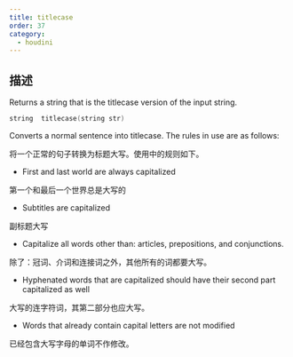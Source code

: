 ```yaml
---
title: titlecase
order: 37
category:
  - houdini
---
```

    
## 描述

Returns a string that is the titlecase version of the input string.

```c
string  titlecase(string str)
```

Converts a normal sentence into titlecase. The rules in use are as follows:

将一个正常的句子转换为标题大写。使用中的规则如下。

- First and last world are always capitalized

第一个和最后一个世界总是大写的

- Subtitles are capitalized

副标题大写

- Capitalize all words other than: articles, prepositions, and conjunctions.

除了：冠词、介词和连接词之外，其他所有的词都要大写。

- Hyphenated words that are capitalized should have their second part capitalized as well

大写的连字符词，其第二部分也应大写。

- Words that already contain capital letters are not modified

已经包含大写字母的单词不作修改。
